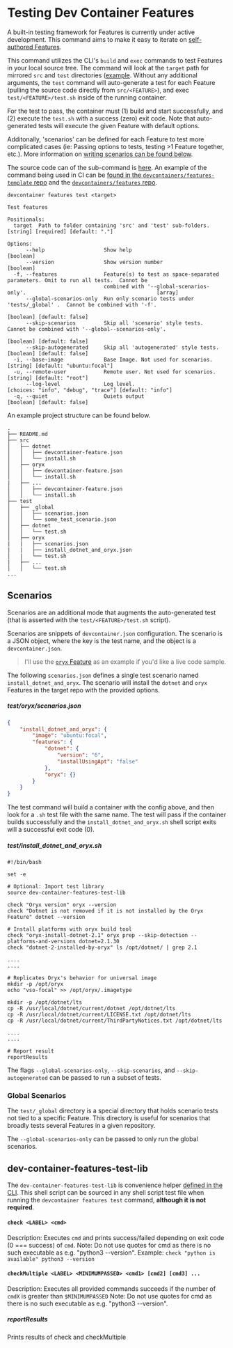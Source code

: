 # Testing Dev Container Features

A built-in testing framework for Features is currently under active development.  This command aims to make it easy to iterate on [self-authored Features](https://containers.dev/implementors/features-distribution/).

This command utilizes the CLI's `build` and `exec` commands to test Features in your local source tree.  The command will look at the `target` path for mirrored `src` and `test` directories ([example](https://github.com/devcontainers/features).  Without any additional arguments, the `test` command will auto-generate a test for each Feature (pulling the source code directly from `src/<FEATURE>`), and exec `test/<FEATURE>/test.sh` inside of the running container.  

For the test to pass, the container must (1) build and start successfully, and (2) execute the `test.sh` with a success (zero) exit code.  Note that auto-generated tests will execute the given Feature
with default options.

Additonally, 'scenarios' can be defined for each Feature to test more complicated cases (ie: Passing options to tests, testing >1 Feature together, etc.).  More information on [writing scenarios can be found below](#scenarios).

The source code can of the sub-command is [here](../../src/spec-node/featuresCLI/test.ts). An example of the command being used in CI can be [found in the `devcontainers/features-template` repo](https://github.com/devcontainers/feature-template/blob/main/.github/workflows/test.yaml) and the [`devcontainers/features` repo](https://github.com/devcontainers/features).

```
devcontainer features test <target>

Test features

Positionals:
  target  Path to folder containing 'src' and 'test' sub-folders.                     [string] [required] [default: "."]

Options:
      --help                   Show help                                                                       [boolean]
      --version                Show version number                                                             [boolean]
  -f, --features               Feature(s) to test as space-separated parameters. Omit to run all tests.  Cannot be
                               combined with '--global-scenarios-only'.                                          [array]
      --global-scenarios-only  Run only scenario tests under 'tests/_global' .  Cannot be combined with '-f'.
                                                                                              [boolean] [default: false]
      --skip-scenarios         Skip all 'scenario' style tests.  Cannot be combined with '--global--scenarios-only'.
                                                                                              [boolean] [default: false]
      --skip-autogenerated     Skip all 'autogenerated' style tests.                          [boolean] [default: false]
  -i, --base-image             Base Image. Not used for scenarios.                            [string] [default: "ubuntu:focal"]
  -u, --remote-user            Remote user. Not used for scenarios.                           [string] [default: "root"]
      --log-level              Log level.                          [choices: "info", "debug", "trace"] [default: "info"]
  -q, --quiet                  Quiets output                                                  [boolean] [default: false]
```

An example project structure can be found below.

```
.
├── README.md
├── src
│   ├── dotnet
│   │   ├── devcontainer-feature.json
│   │   └── install.sh
│   ├── oryx
│   │   ├── devcontainer-feature.json
│   │   └── install.sh
|   ├── ...
│   │   ├── devcontainer-feature.json
│   │   └── install.sh
├── test
│   ├── _global
│	│	├── scenarios.json
│   │   └── some_test_scenario.json
│   ├── dotnet
│   │   └── test.sh
│   ├── oryx
|   |   ├── scenarios.json
|   |   ├── install_dotnet_and_oryx.json
│   |   └── test.sh
|   ├── ...
│   │   └── test.sh
...
```

## Scenarios 

Scenarios are an additional mode that augments the auto-generated test (that is asserted with the `test/<FEATURE>/test.sh` script).  

Scenarios are snippets of `devcontainer.json` configuration.  The scenario is a JSON object, where the key is the test name, and the object is a `devcontainer.json`.

> I'll use the [`oryx` Feature](https://github.com/devcontainers/features/tree/2d89dc301ed834d74b07350c7d8567eee78f966d/test/oryx) as an example if you'd like a live code sample.

The following `scenarios.json` defines a single test scenario named `install_dotnet_and_oryx`.  The scenario will install the `dotnet` and `oryx` Features in the target repo with the provided options. 


##### test/oryx/scenarios.json
```json
{
    "install_dotnet_and_oryx": {
        "image": "ubuntu:focal",
        "features": {
            "dotnet": {
                "version": "6",
                "installUsingApt": "false"
            },
            "oryx": {}
        }
    }
}
```

The test command will build a container with the config above, and then look for a `.sh` test file with the same name.  The test will pass if the container builds successfully
and the `install_dotnet_and_oryx.sh` shell script exits will a successful exit code (0).

##### test/install_dotnet_and_oryx.sh
```
#!/bin/bash

set -e

# Optional: Import test library
source dev-container-features-test-lib

check "Oryx version" oryx --version
check "Dotnet is not removed if it is not installed by the Oryx Feature" dotnet --version

# Install platforms with oryx build tool
check "oryx-install-dotnet-2.1" oryx prep --skip-detection --platforms-and-versions dotnet=2.1.30
check "dotnet-2-installed-by-oryx" ls /opt/dotnet/ | grep 2.1

....
....

# Replicates Oryx's behavior for universal image
mkdir -p /opt/oryx
echo "vso-focal" >> /opt/oryx/.imagetype

mkdir -p /opt/dotnet/lts
cp -R /usr/local/dotnet/current/dotnet /opt/dotnet/lts
cp -R /usr/local/dotnet/current/LICENSE.txt /opt/dotnet/lts
cp -R /usr/local/dotnet/current/ThirdPartyNotices.txt /opt/dotnet/lts

....
....

# Report result
reportResults
```

The flags `--global-scenarios-only`, `--skip-scenarios`, and `--skip-autogenerated` can be passed to run a subset of tests.


### Global Scenarios

The `test/_global` directory is a special directory that holds scenario tests not tied to a specific Feature. This directory is useful for scenarios that broadly tests several Features in a given repository.

The `--global-scenarios-only` can be passed to only run the global scenarios.


## dev-container-features-test-lib

The `dev-container-features-test-lib` is convenience helper [defined in the CLI](https://github.com/devcontainers/cli/blob/1910ca41015c627b884ddd69ebc52d1e8cdd8cf0/src/spec-node/featuresCLI/utils.ts#L59).  This shell script can be sourced in any shell script test file when running the `devcontainer features test` command, **although it is not required**.

#### `check <LABEL> <cmd>`
Description: Executes `cmd` and prints success/failed depending on exit code (0 === success) of `cmd`.
Note: Do not use quotes for cmd as there is no such executable as e.g. "python3 --version".
Example: `check "python is available" python3 --version`

#### `checkMultiple <LABEL> <MINIMUMPASSED> <cmd1> [cmd2] [cmd3] ...`
Description: Executes all provided commands succeeds if the number of `cmdX` is greater than `$MINIMUMPASSED`
Note: Do not use quotes for cmd as there is no such executable as e.g. "python3 --version".

##### reportResults
Prints results of check and checkMultiple